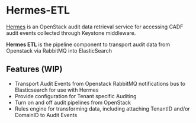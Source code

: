 # Hermes-ETL

[Hermes](http://github.com/sapcc/hermes) is an OpenStack audit data retrieval service for accessing CADF audit events collected through Keystone middleware.   
 
**Hermes ETL** is the pipeline component to transport audit data from Openstack via RabbitMQ into ElasticSearch


 
## Features (WIP) 

* Transport Audit Events from Openstack RabbitMQ notifications bus to Elasticsearch for use with Hermes 
* Provide configuration for Tenant specific Auditing
* Turn on and off audit pipelines from OpenStack
* Rules engine for transforming data, including attaching TenantID and/or DomainID to Audit Events
